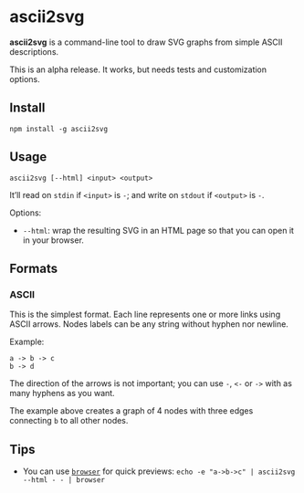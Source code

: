 # ascii2svg

**ascii2svg** is a command-line tool to draw SVG graphs from simple ASCII
descriptions.

This is an alpha release. It works, but needs tests and customization options.

## Install

    npm install -g ascii2svg

## Usage

    ascii2svg [--html] <input> <output>

It’ll read on `stdin` if `<input>` is `-`; and write on `stdout` if `<output>`
is `-`.

Options:

* `--html`: wrap the resulting SVG in an HTML page so that you can open it in
  your browser.

## Formats

### ASCII

This is the simplest format. Each line represents one or more links using ASCII
arrows. Nodes labels can be any string without hyphen nor newline.

Example:
```
a -> b -> c
b -> d
```

The direction of the arrows is not important; you can use `-`, `<-` or `->`
with as many hyphens as you want.

The example above creates a graph of 4 nodes with three edges connecting `b` to
all other nodes.

## Tips

* You can use [`browser`](https://gist.github.com/defunkt/318247) for quick
  previews: `echo -e "a->b->c" | ascii2svg --html - - | browser`
